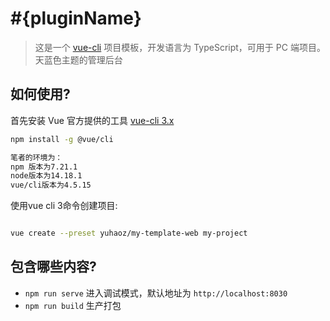# #{pluginName}

> 这是一个 [vue-cli](https://github.com/vuejs/vue-cli) 项目模板，开发语言为 TypeScript，可用于 PC 端项目。天蓝色主题的管理后台

## 如何使用?

首先安装 Vue 官方提供的工具 [vue-cli 3.x](([https://github.com/vuejs/vue-cli](https://cli.vuejs.org/)))

``` bash
npm install -g @vue/cli

笔者的环境为：
npm 版本为7.21.1
node版本为14.18.1
vue/cli版本为4.5.15

```

使用vue cli 3命令创建项目:

``` bash

vue create --preset yuhaoz/my-template-web my-project

```

## 包含哪些内容?

- `npm run serve` 进入调试模式，默认地址为 `http://localhost:8030`
- `npm run build` 生产打包

